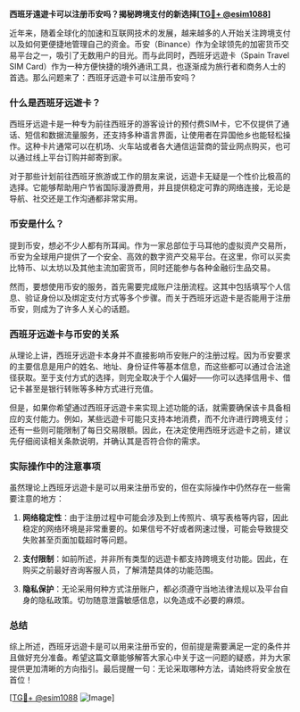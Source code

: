 **西班牙遠遊卡可以注册币安吗？揭秘跨境支付的新选择[[TG💪+ @esim1088](https://t.me/s/esim1088)]**

近年来，随着全球化的加速和互联网技术的发展，越来越多的人开始关注跨境支付以及如何更便捷地管理自己的资金。币安（Binance）作为全球领先的加密货币交易平台之一，吸引了无数用户的目光。而与此同时，西班牙远遊卡（Spain Travel SIM Card）作为一种方便快捷的境外通讯工具，也逐渐成为旅行者和商务人士的首选。那么问题来了：西班牙远遊卡可以注册币安吗？

### 什么是西班牙远遊卡？

西班牙远遊卡是一种专为前往西班牙的游客设计的预付费SIM卡，它不仅提供了通话、短信和数据流量服务，还支持多种语言界面，让使用者在异国他乡也能轻松操作。这种卡片通常可以在机场、火车站或者各大通信运营商的营业网点购买，也可以通过线上平台订购并邮寄到家。

对于那些计划前往西班牙旅游或工作的朋友来说，远遊卡无疑是一个性价比极高的选择。它能够帮助用户节省国际漫游费用，并且提供稳定可靠的网络连接，无论是导航、社交还是工作沟通都非常实用。

### 币安是什么？

提到币安，想必不少人都有所耳闻。作为一家总部位于马耳他的虚拟资产交易所，币安为全球用户提供了一个安全、高效的数字资产交易平台。在这里，你可以买卖比特币、以太坊以及其他主流加密货币，同时还能参与各种金融衍生品交易。

然而，要想使用币安的服务，首先需要完成账户注册流程。这其中包括填写个人信息、验证身份以及绑定支付方式等多个步骤。而关于西班牙远遊卡是否能用于注册币安，则成为了许多人关心的话题。

### 西班牙远遊卡与币安的关系

从理论上讲，西班牙远遊卡本身并不直接影响币安账户的注册过程。因为币安要求的主要信息是用户的姓名、地址、身份证件等基本信息，而这些都可以通过合法途径获取。至于支付方式的选择，则完全取决于个人偏好——你可以选择信用卡、借记卡甚至是银行转账等多种方式进行充值。

但是，如果你希望通过西班牙远遊卡来实现上述功能的话，就需要确保该卡具备相应的支付能力。例如，某些远遊卡可能只支持本地消费，而不允许进行跨境支付；还有一些则可能限制了每日交易限额。因此，在决定使用西班牙远遊卡之前，建议先仔细阅读相关条款说明，并确认其是否符合你的需求。

### 实际操作中的注意事项

虽然理论上西班牙远遊卡是可以用来注册币安的，但在实际操作中仍然存在一些需要注意的地方：

1. **网络稳定性**：由于注册过程中可能会涉及到上传照片、填写表格等内容，因此稳定的网络环境是非常重要的。如果信号不好或者网速过慢，可能会导致提交失败甚至页面加载超时等问题。
   
2. **支付限制**：如前所述，并非所有类型的远遊卡都支持跨境支付功能。因此，在购买之前最好咨询客服人员，了解清楚具体的功能范围。

3. **隐私保护**：无论采用何种方式注册账户，都必须遵守当地法律法规以及平台自身的隐私政策。切勿随意泄露敏感信息，以免造成不必要的麻烦。

### 总结

综上所述，西班牙远遊卡是可以用来注册币安的，但前提是需要满足一定的条件并且做好充分准备。希望这篇文章能够解答大家心中关于这一问题的疑惑，并为大家提供更加清晰的方向指引。最后提醒一句：无论采取哪种方法，请始终将安全放在首位！

[[TG💪+ @esim1088](https://t.me/s/esim1088) ![Image](https://i.postimg.cc/4NQfJmqS/Snipaste-2025-05-13-00-14-12.png)]
